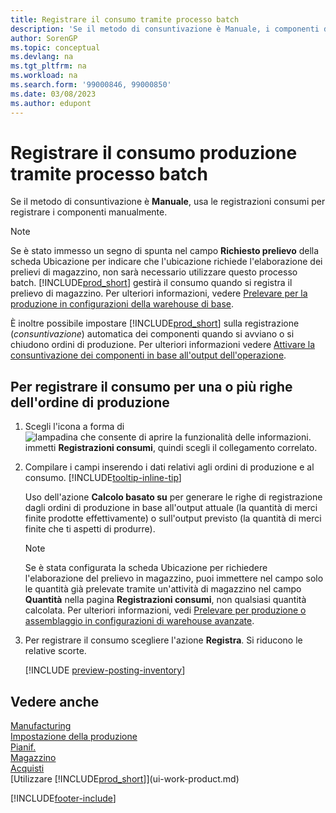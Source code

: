 ```yaml
---
title: Registrare il consumo tramite processo batch
description: 'Se il metodo di consuntivazione è Manuale, i componenti devono essere registrati manualmente nelle registrazioni consumi.'
author: SorenGP
ms.topic: conceptual
ms.devlang: na
ms.tgt_pltfrm: na
ms.workload: na
ms.search.form: '99000846, 99000850'
ms.date: 03/08/2023
ms.author: edupont
---
```

# <a name="batch-post-production-consumption"></a>Registrare il consumo produzione tramite processo batch

Se il metodo di consuntivazione è **Manuale**, usa le registrazioni consumi per registrare i componenti manualmente.  

> [!NOTE]
> Se è stato immesso un segno di spunta nel campo **Richiesto prelievo** della scheda Ubicazione per indicare che l'ubicazione richiede l'elaborazione dei prelievi di magazzino, non sarà necessario utilizzare questo processo batch. [!INCLUDE[prod_short](includes/prod_short.md)] gestirà il consumo quando si registra il prelievo di magazzino. Per ulteriori informazioni, vedere [Prelevare per la produzione in configurazioni della warehouse di base](warehouse-how-to-pick-for-production.md).  

È inoltre possibile impostare [!INCLUDE[prod_short](includes/prod_short.md)] sulla registrazione (*consuntivazione*) automatica dei componenti quando si avviano o si chiudono ordini di produzione. Per ulteriori informazioni vedere [Attivare la consuntivazione dei componenti in base all'output dell'operazione](production-how-to-flush-components-according-to-operation-output.md).

## <a name="to-post-consumption-for-one-or-more-production-order-lines"></a>Per registrare il consumo per una o più righe dell'ordine di produzione

1. Scegli l'icona a forma di ![lampadina che consente di aprire la funzionalità delle informazioni.](media/ui-search/search_small.png "Dimmi cosa vuoi fare") immetti **Registrazioni consumi**, quindi scegli il collegamento correlato.  
2. Compilare i campi inserendo i dati relativi agli ordini di produzione e al consumo. [!INCLUDE[tooltip-inline-tip](includes/tooltip-inline-tip_md.md)]  

    Uso dell'azione **Calcolo basato su** per generare le righe di registrazione dagli ordini di produzione in base all'output attuale (la quantità di merci finite prodotte effettivamente) o sull'output previsto (la quantità di merci finite che ti aspetti di produrre).

    > [!NOTE]
    > Se è stata configurata la scheda Ubicazione per richiedere l'elaborazione del prelievo in magazzino, puoi immettere nel campo solo le quantità già prelevate tramite un'attività di magazzino nel campo **Quantità** nella pagina **Registrazioni consumi**, non qualsiasi quantità calcolata. Per ulteriori informazioni, vedi [Prelevare per produzione o assemblaggio in configurazioni di warehouse avanzate](warehouse-how-to-pick-for-internal-operations-in-advanced-warehousing.md).

3. Per registrare il consumo scegliere l'azione **Registra**. Si riducono le relative scorte.

    [!INCLUDE [preview-posting-inventory](includes/preview-posting-inventory.md)]

## <a name="see-also"></a>Vedere anche

[Manufacturing](production-manage-manufacturing.md)  
[Impostazione della produzione](production-configure-production-processes.md)  
[Pianif.](production-planning.md)  
[Magazzino](inventory-manage-inventory.md)  
[Acquisti](purchasing-manage-purchasing.md)  
[Utilizzare [!INCLUDE[prod_short](includes/prod_short.md)]](ui-work-product.md)  

[!INCLUDE[footer-include](includes/footer-banner.md)]
